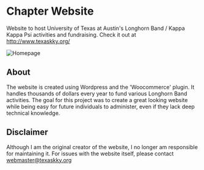 # Chapter Website
Website to host University of Texas at Austin's Longhorn Band / Kappa Kappa Psi activities and fundraising.  Check it out at http://www.texaskky.org/

![Homepage](images/Homepage.png)

## About
The website is created using Wordpress and the 'Woocommerce' plugin. It handles thousands of dollars every year to fund various Longhorn Band activities. The goal for this project was to create a great looking website while being easy for future individuals to administer, even if they lack deep technical knowledge. 

## Disclaimer
Although I am the original creator of the website, I no longer am responsible for maintaining it.  For issues with the website itself, please contact webmaster@texaskky.org


